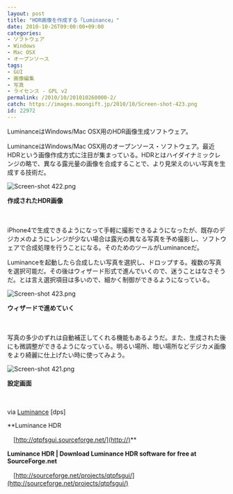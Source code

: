 ```yaml
---
layout: post
title: "HDR画像を作成する「Luminance」"
date: 2010-10-26T09:00:00+09:00
categories:
- ソフトウェア
- Windows
- Mac OSX
- オープンソース
tags: 
- GUI
- 画像編集
- 写真
- ライセンス - GPL v2
permalink: /2010/10/201010260000-2/
catch: https://images.moongift.jp/2010/10/Screen-shot-423.png
id: 22972
---
```

LuminanceはWindows/Mac OSX用のHDR画像生成ソフトウェア。

  

LuminanceはWindows/Mac OSX用のオープンソース・ソフトウェア。最近HDRという画像作成方式に注目が集まっている。HDRとはハイダイナミックレンジの略で、異なる露光量の画像を合成することで、より見栄えのいい写真を生成する技術だ。

  

![Screen-shot 422.png](https://images.moongift.jp/2010/10/Screen-shot-422.png)  
  
**作成されたHDR画像**

  

　

  

iPhone4で生成できるようになって手軽に撮影できるようになったが、既存のデジカメのようにレンジが少ない場合は露光の異なる写真を予め撮影し、ソフトウェアで合成処理を行うことになる。そのためのツールがLuminanceだ。

  
<!--more-->

Luminanceを起動したら合成したい写真を選択し、ドロップする。複数の写真を選択可能だ。その後はウィザード形式で進んでいくので、迷うことはなさそうだ。とは言え選択項目は多いので、細かく制御ができるようになっている。

  

![Screen-shot 423.png](https://images.moongift.jp/2010/10/Screen-shot-423.png)  
  
**ウィザードで進めていく**

  

　

  

写真の多少のずれは自動補正してくれる機能もあるようだ。また、生成された後にも微調整ができるようになっている。明るい場所、暗い場所などデジカメ画像をより綺麗に仕上げたい時に使ってみよう。

  

![Screen-shot 421.png](https://images.moongift.jp/2010/10/Screen-shot-421.png)  
  
**設定画面**

  

　

  

via [Luminance](http://dpsmac.com/10629) [dps]

  

**Luminance HDR  
  
　[http://qtpfsgui.sourceforge.net/](http://)**

  

**Luminance HDR | Download Luminance HDR software for free at SourceForge.net**  
  
　[http://sourceforge.net/projects/qtpfsgui/](http://sourceforge.net/projects/qtpfsgui/)

  
